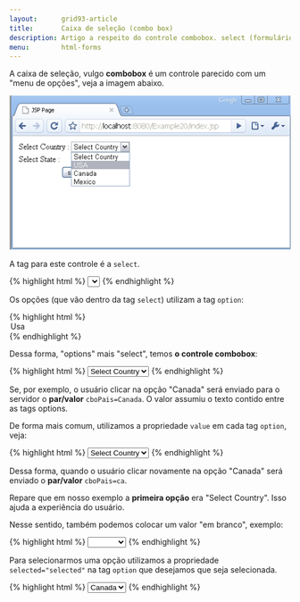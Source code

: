 ```yaml
---
layout:      grid93-article
title:       Caixa de seleção (combo box)
description: Artigo a respeito do controle combobox. select (formulário web) - HTML e CSS
menu:        html-forms
---
```


A caixa de seleção, vulgo __combobox__ é um controle parecido com um "menu de opções", veja a imagem abaixo.

![Ilustração de um campo combobox ](select.gif "Ilustração de um campo combobox")

A tag para este controle é a `select`.

{% highlight html %}
<select>
...
</select>
{% endhighlight %}

Os opções (que vão dentro da tag `select`) utilizam a tag `option`:

{% highlight html %}<option>Usa</option>{% endhighlight %}

Dessa forma, "options" mais "select", temos __o controle combobox__:

{% highlight html %}
<select id=cbPais>
    <option>Select Country</option>
    <option>Usa</option>
    <option>Canada</option>
    <option>Mexico</option>
</select>
{% endhighlight %}

Se, por exemplo, o usuário clicar na opção "Canada" será enviado para o servidor o __par/valor__ `cboPais=Canada`.
O valor assumiu o texto contido entre as tags options.

De forma mais comum, utilizamos a propriedade `value` em cada tag `option`, veja:

{% highlight html %}
<select id=cbPais>
    <option value="" >Select Country</option>
    <option value="usa" >Usa</option>
    <option value="ca" >Canada</option>
    <option value="me" >Mexico</option>
</select>
{% endhighlight %}

Dessa forma, quando o usuário clicar novamente na opção "Canada" será enviado o __par/valor__ `cboPais=ca`.

Repare que em nosso exemplo a __primeira opção__ era "Select Country". Isso ajuda a experiência do usuário.

Nesse sentido, também podemos colocar um valor "em branco", exemplo:

{% highlight html %}
<select id=cbPais>
    <option value="" ></option>
    <option value="usa" >Usa</option>
    <option value="ca" >Canada</option>
    <option value="me" >Mexico</option>
</select>
{% endhighlight %}

Para selecionarmos uma opção utilizamos a propriedade `selected="selected"` na tag `option` que desejamos que seja selecionada.

{% highlight html %}
<select id=cbPais>
    <option value="" ></option>
    <option value="usa" >Usa</option>
    <option value="ca" selected="selected" >Canada</option>
    <option value="me" >Mexico</option>
</select>
{% endhighlight %}